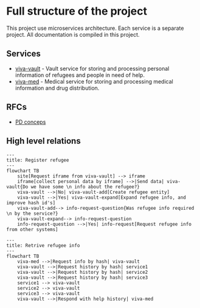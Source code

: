# Full structure of the project

This project use microservices architecture. Each service is a separate project. All documentation is compiled in this project.

## Services

- [viva-vault](https://github.com/Viva-foundation/viva-vault) - Vault service for storing and processing personal information of refugees and people in need of help.
- [viva-med](https://github.com/Viva-foundation/viva-med) - Medical service for storing and processing medical information and drug distribution.

## RFCs
- [PD conceps](/data/index)

## High level relations

```mermaid
---
title: Register refugee
---
flowchart TB
    site[Request iframe from viva-vault] --> iframe
    iframe[collect personal data by iframe] -->|Send data| viva-vault{Do we have some \n info about the refugee?}
    viva-vault -->|No| viva-vault-add[Create refugee entity]
    viva-vault -->|Yes| viva-vault-expand[Expand refugee info, and improve hash id's]
    viva-vault-add--> info-request-question{Was refugee info required \n by the service?}
    viva-vault-expand--> info-request-question
    info-request-question -->|Yes| info-request[Request refugee info from other systems]
```


```mermaid
---
title: Retrive refugee info
---
flowchart TB
    viva-med -->|Request info by hash| viva-vault
    viva-vault -->|Request history by hash| service1
    viva-vault -->|Request history by hash| service2
    viva-vault -->|Request history by hash| service3
    service1 --> viva-vault 
    service2 --> viva-vault
    service3 --> viva-vault
    viva-vault -->|Respond with help history| viva-med
    
```